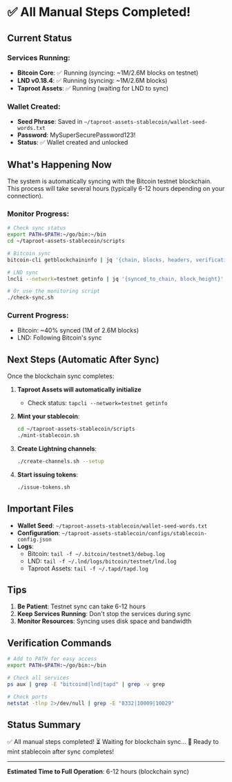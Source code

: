# ✅ All Manual Steps Completed!

## Current Status

### Services Running:
- **Bitcoin Core**: ✅ Running (syncing: ~1M/2.6M blocks on testnet)
- **LND v0.18.4**: ✅ Running (syncing: ~1M/2.6M blocks)
- **Taproot Assets**: ✅ Running (waiting for LND to sync)

### Wallet Created:
- **Seed Phrase**: Saved in `~/taproot-assets-stablecoin/wallet-seed-words.txt`
- **Password**: MySuperSecurePassword123!
- **Status**: ✅ Wallet created and unlocked

## What's Happening Now

The system is automatically syncing with the Bitcoin testnet blockchain. This process will take several hours (typically 6-12 hours depending on your connection).

### Monitor Progress:

```bash
# Check sync status
export PATH=$PATH:~/go/bin:~/bin
cd ~/taproot-assets-stablecoin/scripts

# Bitcoin sync
bitcoin-cli getblockchaininfo | jq '{chain, blocks, headers, verificationprogress}'

# LND sync
lncli --network=testnet getinfo | jq '{synced_to_chain, block_height}'

# Or use the monitoring script
./check-sync.sh
```

### Current Progress:
- Bitcoin: ~40% synced (1M of 2.6M blocks)
- LND: Following Bitcoin's sync

## Next Steps (Automatic After Sync)

Once the blockchain sync completes:

1. **Taproot Assets will automatically initialize**
   - Check status: `tapcli --network=testnet getinfo`

2. **Mint your stablecoin**:
   ```bash
   cd ~/taproot-assets-stablecoin/scripts
   ./mint-stablecoin.sh
   ```

3. **Create Lightning channels**:
   ```bash
   ./create-channels.sh --setup
   ```

4. **Start issuing tokens**:
   ```bash
   ./issue-tokens.sh
   ```

## Important Files

- **Wallet Seed**: `~/taproot-assets-stablecoin/wallet-seed-words.txt`
- **Configuration**: `~/taproot-assets-stablecoin/configs/stablecoin-config.json`
- **Logs**:
  - Bitcoin: `tail -f ~/.bitcoin/testnet3/debug.log`
  - LND: `tail -f ~/.lnd/logs/bitcoin/testnet/lnd.log`
  - Taproot Assets: `tail -f ~/.tapd/tapd.log`

## Tips

1. **Be Patient**: Testnet sync can take 6-12 hours
2. **Keep Services Running**: Don't stop the services during sync
3. **Monitor Resources**: Syncing uses disk space and bandwidth

## Verification Commands

```bash
# Add to PATH for easy access
export PATH=$PATH:~/go/bin:~/bin

# Check all services
ps aux | grep -E "bitcoind|lnd|tapd" | grep -v grep

# Check ports
netstat -tlnp 2>/dev/null | grep -E "8332|10009|10029"
```

## Status Summary

✅ All manual steps completed!
⏳ Waiting for blockchain sync...
🚀 Ready to mint stablecoin after sync completes!

---

**Estimated Time to Full Operation**: 6-12 hours (blockchain sync)